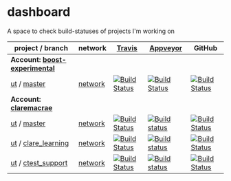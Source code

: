 <a id="top"></a>
# dashboard
A space to check build-statuses of projects I'm working on

| project / branch | network | [Travis](https://travis-ci.com/claremacrae/) | [Appveyor](https://ci.appveyor.com/projects) | GitHub |
|  --- | --- | --- | --- | --- |
| **Account: [boost-experimental](https://github.com/boost-experimental?tab=repositories)** |
| [ut](https://github.com/boost-experimental/ut/) / [master](https://github.com/boost-experimental/ut/commits/master) | [network](https://github.com/boost-experimental/ut/network) | <a href="https://travis-ci.org/boost-experimental/ut" target="_blank">![Build Status](https://img.shields.io/travis/boost-experimental/ut/master.svg?label=linux/osx)</a> | <a href="https://ci.appveyor.com/project/krzysztof-jusiak/ut" target="_blank">![Build Status](https://img.shields.io/appveyor/ci/krzysztof-jusiak/ut/master.svg?label=windows)</a> | [![Build Status](https://github.com/boost-experimental/ut/workflows/build/badge.svg?branch=master)](https://github.com/boost-experimental/ut/actions?query=branch%3Amaster) |
| **Account: [claremacrae](https://github.com/claremacrae?tab=repositories)** |
| [ut](https://github.com/claremacrae/ut/) / [master](https://github.com/claremacrae/ut/commits/master) | [network](https://github.com/claremacrae/ut/network) | [![Build Status](https://travis-ci.com/claremacrae/ut.svg?branch=master)](https://travis-ci.com/claremacrae/ut/branches) | [![Build status](https://ci.appveyor.com/api/projects/status/ab4jv9x8kveev0n4/branch/master?svg=true)](https://ci.appveyor.com/project/claremacrae/ut/branch/master) | [![Build Status](https://github.com/claremacrae/ut/workflows/build/badge.svg?branch=master)](https://github.com/claremacrae/ut/actions?query=branch%3Amaster) |
| [ut](https://github.com/claremacrae/ut/) / [clare_learning](https://github.com/claremacrae/ut/commits/clare_learning) | [network](https://github.com/claremacrae/ut/network) | [![Build Status](https://travis-ci.com/claremacrae/ut.svg?branch=clare_learning)](https://travis-ci.com/claremacrae/ut/branches) | [![Build status](https://ci.appveyor.com/api/projects/status/ab4jv9x8kveev0n4/branch/clare_learning?svg=true)](https://ci.appveyor.com/project/claremacrae/ut/branch/clare_learning) | [![Build Status](https://github.com/claremacrae/ut/workflows/build/badge.svg?branch=clare_learning)](https://github.com/claremacrae/ut/actions?query=branch%3Aclare_learning) |
| [ut](https://github.com/claremacrae/ut/) / [ctest_support](https://github.com/claremacrae/ut/commits/ctest_support) | [network](https://github.com/claremacrae/ut/network) | [![Build Status](https://travis-ci.com/claremacrae/ut.svg?branch=ctest_support)](https://travis-ci.com/claremacrae/ut/branches) | [![Build status](https://ci.appveyor.com/api/projects/status/ab4jv9x8kveev0n4/branch/ctest_support?svg=true)](https://ci.appveyor.com/project/claremacrae/ut/branch/ctest_support) | [![Build Status](https://github.com/claremacrae/ut/workflows/build/badge.svg?branch=ctest_support)](https://github.com/claremacrae/ut/actions?query=branch%3Actest_support) |
